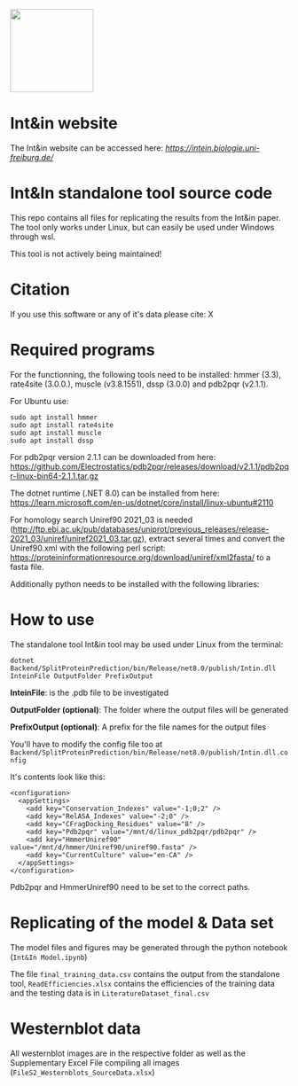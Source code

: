<img src="https://intein.biologie.uni-freiburg.de/images/logo.svg" data-canonical-src="https://intein.biologie.uni-freiburg.de/images/logo.svg" width="150" height="150" />

# Int&in website
The Int&in website can be accessed here: *https://intein.biologie.uni-freiburg.de/*

# Int&In standalone tool source code
This repo contains all files for replicating the results from the Int&in paper. 
The tool only works under Linux, but can easily be used under Windows through wsl.

This tool is not actively being maintained!

# Citation
If you use this software or any of it's data please cite: X

# Required programs
For the functionning, the following tools need to be installed: hmmer (3.3), rate4site (3.0.0.), muscle (v3.8.1551), dssp (3.0.0) and pdb2pqr (v2.1.1).

For Ubuntu use:
```
sudo apt install hmmer
sudo apt install rate4site
sudo apt install muscle
sudo apt install dssp
```
For pdb2pqr version 2.1.1 can be downloaded from here: https://github.com/Electrostatics/pdb2pqr/releases/download/v2.1.1/pdb2pqr-linux-bin64-2.1.1.tar.gz

The dotnet runtime (.NET 8.0) can be installed from here: https://learn.microsoft.com/en-us/dotnet/core/install/linux-ubuntu#2110

For homology search Uniref90 2021_03 is needed (http://ftp.ebi.ac.uk/pub/databases/uniprot/previous_releases/release-2021_03/uniref/uniref2021_03.tar.gz), extract several times and convert the Uniref90.xml with the following perl script: https://proteininformationresource.org/download/uniref/xml2fasta/ to a fasta file.

Additionally python needs to be installed with the following libraries: 

# How to use
The standalone tool Int&in tool may be used under Linux from the terminal:
```
dotnet Backend/SplitProteinPrediction/bin/Release/net8.0/publish/Intin.dll InteinFile OutputFolder PrefixOutput
```
**InteinFile**: is the .pdb file to be investigated

**OutputFolder (optional)**: The folder where the output files will be generated

**PrefixOutput (optional)**: A prefix for the file names for the output files

You'll have to modify the config file too at `Backend/SplitProteinPrediction/bin/Release/net8.0/publish/Intin.dll.config`

It's contents look like this:
```<?xml version="1.0" encoding="utf-8" ?>
<configuration>
  <appSettings>
    <add key="Conservation_Indexes" value="-1;0;2" />
    <add key="RelASA_Indexes" value="-2;0" />
    <add key="CFragDocking_Residues" value="8" />
    <add key="Pdb2pqr" value="/mnt/d/linux_pdb2pqr/pdb2pqr" />
    <add key="HmmerUniref90" value="/mnt/d/hmmer/Uniref90/uniref90.fasta" />
    <add key="CurrentCulture" value="en-CA" />
  </appSettings>
</configuration>
```
Pdb2pqr and HmmerUniref90 need to be set to the correct paths.

# Replicating of the model & Data set

The model files and figures may be generated through the python notebook (`Int&In Model.ipynb`)

The file `final_training_data.csv` contains the output from the standalone tool, `ReadEfficiencies.xlsx` contains the efficiencies of the training data and the testing data is in `LiteratureDataset_final.csv`

# Westernblot data

All westernblot images are in the respective folder as well as the Supplementary Excel File compiling all images (`FileS2_Westernblots_SourceData.xlsx`)

